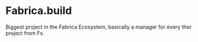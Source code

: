 # Fabrica.build
Biggest project in the Fabrica Ecosystem, basically a manager for every ther project from Fs.
